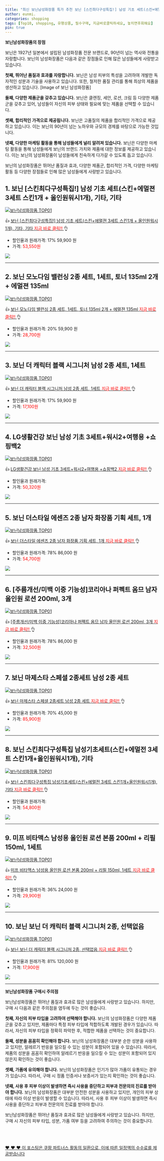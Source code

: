 ```yaml
---
title: "최신 보닌남성화장품 특가 추천 보닌 [스킨최다구성특집!] 남성 기초 세트(스킨+에멀젼 3세트 스킨1개 + 올인원워시1개), 기타, 기타 비교 장점"
author: eunmi.
categories: shopping
tags: [Top10, shopping, 유행상품, 필수구매, 지금바로클릭하세요, 놓치면후회해요]
pin: true
---
```

**보닌남성화장품의 장점**

보닌은 1927년 일본에서 설립된 남성화장품 전문 브랜드로, 90년이 넘는 역사와 전통을 자랑합니다. 보닌의 남성화장품은 다음과 같은 장점들로 인해 많은 남성들에게 사랑받고 있습니다.

**첫째, 뛰어난 품질과 효과를 자랑합니다.** 보닌은 남성 피부의 특성을 고려하여 개발한 독자적인 성분과 기술을 사용하고 있습니다. 또한, 철저한 품질 관리를 통해 최상의 제품을 생산하고 있습니다.
[Image of 보닌 남성화장품]

**둘째, 다양한 제품군을 갖추고 있습니다.** 보닌은 클렌징, 세안, 로션, 크림 등 다양한 제품군을 갖추고 있어, 남성들이 자신의 피부 상태와 필요에 맞는 제품을 선택할 수 있습니다.

**셋째, 합리적인 가격으로 제공됩니다.** 보닌은 고품질의 제품을 합리적인 가격으로 제공하고 있습니다. 이는 보닌의 90년이 넘는 노하우와 규모의 경제를 바탕으로 가능한 것입니다.

**넷째, 다양한 마케팅 활동을 통해 남성들에게 널리 알려져 있습니다.** 보닌은 다양한 마케팅 활동을 통해 남성들에게 보닌의 브랜드 가치와 제품에 대한 정보를 제공하고 있습니다. 이는 보닌의 남성화장품이 남성들에게 친숙하게 다가갈 수 있도록 돕고 있습니다.

보닌의 남성화장품은 뛰어난 품질과 효과, 다양한 제품군, 합리적인 가격, 다양한 마케팅 활동 등 다양한 장점들로 인해 많은 남성들에게 사랑받고 있습니다.

   

## 1. 보닌 [스킨최다구성특집!] 남성 기초 세트(스킨+에멀젼 3세트 스킨1개 + 올인원워시1개), 기타, 기타

[![보닌남성화장품 TOP01](https://thumbnail9.coupangcdn.com/thumbnails/remote/230x230ex/image/vendor_inventory/4f8a/9413b1b51e1fc1d8b96c6c0e740fc325aff3d2a2632cb975bb2f8f5dad4b.jpg)](https://link.coupang.com/re/AFFSDP?lptag=AF3617701&subid=GithubCoopas&pageKey=7186375074&traceid=V0-153&itemId=18134620218&vendorItemId=87579173696)


👍 [보닌 [스킨최다구성특집!] 남성 기초 세트(스킨+에멀젼 3세트 스킨1개 + 올인원워시1개), 기타, 기타 <font color=red> 지금 바로 클릭!! </font> ](https://link.coupang.com/re/AFFSDP?lptag=AF3617701&subid=GithubCoopas&pageKey=7186375074&traceid=V0-153&itemId=18134620218&vendorItemId=87579173696) 👌 


- 할인율과 원래가격: 17%  59,900   원
- 가격: <span style='color:red'>53,550원</span>

[![](/discount_price.png)](https://link.coupang.com/re/AFFSDP?lptag=AF3617701&subid=GithubCoopas&pageKey=7186375074&traceid=V0-153&itemId=18134620218&vendorItemId=87579173696)

---


   

## 2. 보닌 모노다임 밸런싱 2종 세트, 1세트, 토너 135ml 2개 + 에멀젼 135ml

[![보닌남성화장품 TOP01](https://thumbnail7.coupangcdn.com/thumbnails/remote/230x230ex/image/vendor_inventory/37ce/38cbdde5cb04cf0a86432647a5ce6cc79c7741cf8f4bc983e6fb352eae4d.jpg)](https://link.coupang.com/re/AFFSDP?lptag=AF3617701&subid=GithubCoopas&pageKey=235912&traceid=V0-153&itemId=513818&vendorItemId=85020702459)


👍 [보닌 모노다임 밸런싱 2종 세트, 1세트, 토너 135ml 2개 + 에멀젼 135ml <font color=red> 지금 바로 클릭!! </font> ](https://link.coupang.com/re/AFFSDP?lptag=AF3617701&subid=GithubCoopas&pageKey=235912&traceid=V0-153&itemId=513818&vendorItemId=85020702459) 👌 


- 할인율과 원래가격: 20%  59,900   원
- 가격: <span style='color:red'>28,700원</span>

[![](/discount_price.png)](https://link.coupang.com/re/AFFSDP?lptag=AF3617701&subid=GithubCoopas&pageKey=235912&traceid=V0-153&itemId=513818&vendorItemId=85020702459)

---


   

## 3. 보닌 더 캐릭터 블랙 시그니처 남성 2종 세트, 1세트

[![보닌남성화장품 TOP01](https://thumbnail8.coupangcdn.com/thumbnails/remote/230x230ex/image/vendor_inventory/88dd/c70b70673d4c9ee30230e3c7ede888c7b771e1f34734b66e69a8b38ec12b.jpg)](https://link.coupang.com/re/AFFSDP?lptag=AF3617701&subid=GithubCoopas&pageKey=6654297610&traceid=V0-153&itemId=15256918498&vendorItemId=86340784574)


👍 [보닌 더 캐릭터 블랙 시그니처 남성 2종 세트, 1세트 <font color=red> 지금 바로 클릭!! </font> ](https://link.coupang.com/re/AFFSDP?lptag=AF3617701&subid=GithubCoopas&pageKey=6654297610&traceid=V0-153&itemId=15256918498&vendorItemId=86340784574) 👌 


- 할인율과 원래가격: 17%  59,900   원
- 가격: <span style='color:red'>17,100원</span>

[![](/discount_price.png)](https://link.coupang.com/re/AFFSDP?lptag=AF3617701&subid=GithubCoopas&pageKey=6654297610&traceid=V0-153&itemId=15256918498&vendorItemId=86340784574)

---


   

## 4. LG생활건강 보닌 남성 기초 3세트+워시2+여행용 +쇼핑백2

[![보닌남성화장품 TOP01](https://thumbnail9.coupangcdn.com/thumbnails/remote/230x230ex/image/vendor_inventory/ff56/7aa5261599319f4f84fcef35096ffa2ebd23d07ff7a44908b77050773d6f.jpg)](https://link.coupang.com/re/AFFSDP?lptag=AF3617701&subid=GithubCoopas&pageKey=6283196989&traceid=V0-153&itemId=12912565055&vendorItemId=86673672780)


👍 [LG생활건강 보닌 남성 기초 3세트+워시2+여행용 +쇼핑백2 <font color=red> 지금 바로 클릭!! </font> ](https://link.coupang.com/re/AFFSDP?lptag=AF3617701&subid=GithubCoopas&pageKey=6283196989&traceid=V0-153&itemId=12912565055&vendorItemId=86673672780) 👌 


- 할인율과 원래가격: 
- 가격: <span style='color:red'>50,320원</span>

[![](/discount_price.png)](https://link.coupang.com/re/AFFSDP?lptag=AF3617701&subid=GithubCoopas&pageKey=6283196989&traceid=V0-153&itemId=12912565055&vendorItemId=86673672780)

---


   

## 5. 보닌 더스타일 에센즈 2종 남자 화장품 기획 세트, 1개

[![보닌남성화장품 TOP01](https://thumbnail7.coupangcdn.com/thumbnails/remote/230x230ex/image/vendor_inventory/767b/b8f317fcd7aac93945c894493044038cf71e68a02d559ca0917a87684c9a.jpg)](https://link.coupang.com/re/AFFSDP?lptag=AF3617701&subid=GithubCoopas&pageKey=7598140008&traceid=V0-153&itemId=20092884935&vendorItemId=87188216819)


👍 [보닌 더스타일 에센즈 2종 남자 화장품 기획 세트, 1개 <font color=red> 지금 바로 클릭!! </font> ](https://link.coupang.com/re/AFFSDP?lptag=AF3617701&subid=GithubCoopas&pageKey=7598140008&traceid=V0-153&itemId=20092884935&vendorItemId=87188216819) 👌 


- 할인율과 원래가격: 78%  86,000   원
- 가격: <span style='color:red'>54,700원</span>

[![](/discount_price.png)](https://link.coupang.com/re/AFFSDP?lptag=AF3617701&subid=GithubCoopas&pageKey=7598140008&traceid=V0-153&itemId=20092884935&vendorItemId=87188216819)

---


   

## 6. [주름개선/미백 이중 기능성]코리아나 퍼펙트 옴므 남자 올인원 로션 200ml, 3개

[![보닌남성화장품 TOP01](https://thumbnail10.coupangcdn.com/thumbnails/remote/230x230ex/image/vendor_inventory/898c/1b7ab04c19e125c99dea69a11913639b89dfc1d8d5f37405fdd4b9b938eb.jpg)](https://link.coupang.com/re/AFFSDP?lptag=AF3617701&subid=GithubCoopas&pageKey=7038787599&traceid=V0-153&itemId=17399708914&vendorItemId=84569152572)


👍 [[주름개선/미백 이중 기능성]코리아나 퍼펙트 옴므 남자 올인원 로션 200ml, 3개 <font color=red> 지금 바로 클릭!! </font> ](https://link.coupang.com/re/AFFSDP?lptag=AF3617701&subid=GithubCoopas&pageKey=7038787599&traceid=V0-153&itemId=17399708914&vendorItemId=84569152572) 👌 


- 할인율과 원래가격: 78%  86,000   원
- 가격: <span style='color:red'>32,500원</span>

[![](/discount_price.png)](https://link.coupang.com/re/AFFSDP?lptag=AF3617701&subid=GithubCoopas&pageKey=7038787599&traceid=V0-153&itemId=17399708914&vendorItemId=84569152572)

---


   

## 7. 보닌 마제스타 스페셜 2종세트 남성 2종 세트

[![보닌남성화장품 TOP01](https://thumbnail7.coupangcdn.com/thumbnails/remote/230x230ex/image/vendor_inventory/c69c/7675096ffe1e056f3c1422023b50bdb984fbf6faa507542cfaff3ed2d717.jpg)](https://link.coupang.com/re/AFFSDP?lptag=AF3617701&subid=GithubCoopas&pageKey=1926059623&traceid=V0-153&itemId=3269677168&vendorItemId=83154933216)


👍 [보닌 마제스타 스페셜 2종세트 남성 2종 세트 <font color=red> 지금 바로 클릭!! </font> ](https://link.coupang.com/re/AFFSDP?lptag=AF3617701&subid=GithubCoopas&pageKey=1926059623&traceid=V0-153&itemId=3269677168&vendorItemId=83154933216) 👌 


- 할인율과 원래가격: 70%  45,000   원
- 가격: <span style='color:red'>85,900원</span>

[![](/discount_price.png)](https://link.coupang.com/re/AFFSDP?lptag=AF3617701&subid=GithubCoopas&pageKey=1926059623&traceid=V0-153&itemId=3269677168&vendorItemId=83154933216)

---


   

## 8. 보닌 스킨최다구성특집 남성기초세트(스킨+에멀전 3세트 스킨1개+올인원워시1개), 기타

[![보닌남성화장품 TOP01](https://thumbnail9.coupangcdn.com/thumbnails/remote/230x230ex/image/vendor_inventory/568d/07090e889d71a485e2b1d403350c085999230da8fd3d97ad48450cdf9454.jpg)](https://link.coupang.com/re/AFFSDP?lptag=AF3617701&subid=GithubCoopas&pageKey=2360049316&traceid=V0-153&itemId=4096696144&vendorItemId=81806156077)


👍 [보닌 스킨최다구성특집 남성기초세트(스킨+에멀전 3세트 스킨1개+올인원워시1개), 기타 <font color=red> 지금 바로 클릭!! </font> ](https://link.coupang.com/re/AFFSDP?lptag=AF3617701&subid=GithubCoopas&pageKey=2360049316&traceid=V0-153&itemId=4096696144&vendorItemId=81806156077) 👌 


- 할인율과 원래가격: 
- 가격: <span style='color:red'>54,800원</span>

[![](/discount_price.png)](https://link.coupang.com/re/AFFSDP?lptag=AF3617701&subid=GithubCoopas&pageKey=2360049316&traceid=V0-153&itemId=4096696144&vendorItemId=81806156077)

---


   

## 9. 미프 비타맥스 남성용 올인원 로션 본품 200ml + 리필 150ml, 1세트

[![보닌남성화장품 TOP01](https://thumbnail9.coupangcdn.com/thumbnails/remote/230x230ex/image/retail/images/3228854919453075-5789dbcb-9c34-4609-bf0a-7a33e52f7ddc.jpg)](https://link.coupang.com/re/AFFSDP?lptag=AF3617701&subid=GithubCoopas&pageKey=82882751&traceid=V0-153&itemId=263048637&vendorItemId=3638507950)


👍 [미프 비타맥스 남성용 올인원 로션 본품 200ml + 리필 150ml, 1세트 <font color=red> 지금 바로 클릭!! </font> ](https://link.coupang.com/re/AFFSDP?lptag=AF3617701&subid=GithubCoopas&pageKey=82882751&traceid=V0-153&itemId=263048637&vendorItemId=3638507950) 👌 


- 할인율과 원래가격: 36%  24,000   원
- 가격: <span style='color:red'>29,900원</span>

[![](/discount_price.png)](https://link.coupang.com/re/AFFSDP?lptag=AF3617701&subid=GithubCoopas&pageKey=82882751&traceid=V0-153&itemId=263048637&vendorItemId=3638507950)

---


   

## 10. 보닌 보닌 더 캐릭터 블랙 시그니처 2종, 선택없음

[![보닌남성화장품 TOP01](https://thumbnail6.coupangcdn.com/thumbnails/remote/230x230ex/image/vendor_inventory/1ed1/547ce28b75b72222efe29b5f694556b14e571ab18147333ac58cd15022b9.jpg)](https://link.coupang.com/re/AFFSDP?lptag=AF3617701&subid=GithubCoopas&pageKey=7164769356&traceid=V0-153&itemId=18038123668&vendorItemId=87531317418)


👍 [보닌 보닌 더 캐릭터 블랙 시그니처 2종, 선택없음 <font color=red> 지금 바로 클릭!! </font> ](https://link.coupang.com/re/AFFSDP?lptag=AF3617701&subid=GithubCoopas&pageKey=7164769356&traceid=V0-153&itemId=18038123668&vendorItemId=87531317418) 👌 


- 할인율과 원래가격: 81%  120,000   원
- 가격: <span style='color:red'>17,900원</span>

[![](/discount_price.png)](https://link.coupang.com/re/AFFSDP?lptag=AF3617701&subid=GithubCoopas&pageKey=7164769356&traceid=V0-153&itemId=18038123668&vendorItemId=87531317418)

---
**보닌남성화장품 구매시 주의점**

보닌남성화장품은 뛰어난 품질과 효과로 많은 남성들에게 사랑받고 있습니다. 하지만, 구매 시 다음과 같은 주의점을 염두에 두는 것이 좋습니다.

**첫째, 자신의 피부 타입을 고려하여 선택해야 합니다.** 보닌의 남성화장품은 다양한 제품군을 갖추고 있지만, 제품마다 특정 피부 타입에 적합하도록 개발된 경우가 있습니다. 따라서, 자신의 피부 타입을 정확히 파악한 후, 적합한 제품을 선택하는 것이 중요합니다.

**둘째, 성분을 꼼꼼히 확인해야 합니다.** 보닌의 남성화장품은 대부분 순한 성분을 사용하고 있지만, 알레르기 반응을 일으킬 수 있는 성분이 포함되어 있을 수 있습니다. 따라서, 제품의 성분을 꼼꼼히 확인하여 알레르기 반응을 일으킬 수 있는 성분이 포함되어 있지 않은지 확인하는 것이 좋습니다.

**셋째, 가품에 유의해야 합니다.** 보닌의 남성화장품은 인기가 많아 가품이 유통되는 경우가 있습니다. 따라서, 구매 시 정품 인증서나 보증서가 있는지 확인하는 것이 좋습니다.

**넷째, 사용 후 피부 이상이 발생하면 즉시 사용을 중단하고 피부과 전문의의 진료를 받아야 합니다.** 보닌의 남성화장품은 대부분 안전한 성분을 사용하고 있지만, 개인의 피부 상태에 따라 이상 반응이 발생할 수 있습니다. 따라서, 사용 후 피부 이상이 발생하면 즉시 사용을 중단하고 피부과 전문의의 진료를 받아야 합니다.

보닌남성화장품은 뛰어난 품질과 효과로 많은 남성들에게 사랑받고 있습니다. 하지만, 구매 시 자신의 피부 타입, 성분, 가품 여부 등을 고려하여 주의하는 것이 중요합니다.<br><br><br><br><br> [ ❤ ❤ ❤ 이 포스팅은 쿠팡 파트너스 활동의 일환으로, 이에 따른 일정액의 수수료를 제공받습니다](https://link.coupang.com/a/bcEFyh)